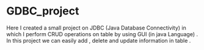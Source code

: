# GDBC_project
Here I created a small project on JDBC (Java Database Connectivity) in which I perform CRUD operations on table by using GUI (in java Language) . In this project we can easily add , delete and update information in table .
